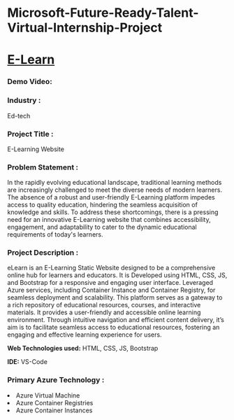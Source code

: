 <h1> Microsoft-Future-Ready-Talent-Virtual-Internship-Project</h1>

# <a href="elearnweb.b4g3cjh6ercfevcj.eastus.azurecontainer.io">E-Learn</a>

### Demo Video:


### Industry :
Ed-tech


### Project Title :
E-Learning Website 


### Problem Statement :
In the rapidly evolving educational landscape, traditional learning methods are increasingly challenged to meet the diverse needs of modern learners. The absence of a robust and user-friendly E-Learning platform impedes access to quality education, hindering the seamless acquisition of knowledge and skills. To address these shortcomings, there is a pressing need for an innovative E-Learning website that combines accessibility, engagement, and adaptability to cater to the dynamic educational requirements of today's learners.


### Project Description :
eLearn is an E-Learning Static Website designed to be a comprehensive online hub for learners and educators. It is Developed using HTML, CSS, JS, and Bootstrap for a responsive and engaging user interface. Leveraged Azure services, including Container Instance and Container Registry, for seamless deployment and scalability. This platform serves as a gateway to a rich repository of educational resources, courses, and interactive materials. It provides a user-friendly and accessible online learning environment. Through intuitive navigation and efficient content delivery, it’s aim is to facilitate seamless access to educational resources, fostering an engaging and effective learning experience for users.

<b>Web Technologies used:</b> HTML, CSS, JS, Bootstrap

<b>IDE:</b> VS-Code
### Primary Azure Technology :
<li>Azure Virtual Machine</li>
<li>Azure Container Registries</li>
<li>Azure Container Instances</li>
